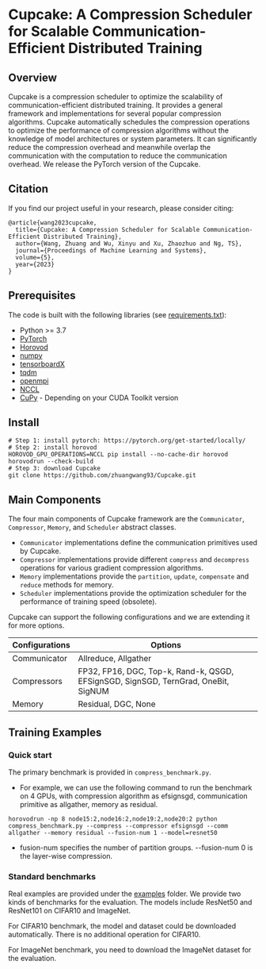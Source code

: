 # Cupcake: A Compression Scheduler for Scalable Communication-Efficient Distributed Training

## Overview

Cupcake is a compression scheduler to optimize the scalability of communication-efficient distributed training. It provides a general framework and implementations for several popular compression algorithms. Cupcake automatically schedules the compression operations to optimize the performance of compression algorithms without the knowledge of model architectures or system parameters. It can significantly reduce the compression overhead and meanwhile overlap the communication with the computation to reduce the communication overhead. We release the PyTorch version of the Cupcake.

## Citation

If you find our project useful in your research, please consider citing:

```
@article{wang2023cupcake,
  title={Cupcake: A Compression Scheduler for Scalable Communication-Efficient Distributed Training},
  author={Wang, Zhuang and Wu, Xinyu and Xu, Zhaozhuo and Ng, TS},
  journal={Proceedings of Machine Learning and Systems},
  volume={5},
  year={2023}
}
```


## Prerequisites

The code is built with the following libraries (see [requirements.txt](requirements.txt)):
- Python >= 3.7
- [PyTorch](https://github.com/pytorch/pytorch)
- [Horovod](https://github.com/horovod/horovod) 
- [numpy](https://github.com/numpy/numpy)
- [tensorboardX](https://github.com/lanpa/tensorboardX)
- [tqdm](https://github.com/tqdm/tqdm)
- [openmpi](https://www.open-mpi.org/software/ompi/)
- [NCCL](https://github.com/NVIDIA/nccl)
- [CuPy](https://docs.cupy.dev/en/stable/install.html) - Depending on your CUDA Toolkit version

## Install




```shell script
# Step 1: install pytorch: https://pytorch.org/get-started/locally/
# Step 2: install horovod
HOROVOD_GPU_OPERATIONS=NCCL pip install --no-cache-dir horovod
horovodrun --check-build
# Step 3: download Cupcake
git clone https://github.com/zhuangwang93/Cupcake.git
```


## Main Components
The four main components of Cupcake framework are the `Communicator`, `Compressor`, `Memory`, and `Scheduler` abstract classes.
- `Communicator` implementations define the communication primitives used by Cupcake.
- `Compressor` implementations provide different `compress` and `decompress` operations for various gradient compression algorithms.
- `Memory` implementations provide the `partition`, `update`, `compensate` and `reduce` methods for memory.
- `Scheduler` implementations provide the optimization scheduler for the performance of training speed (obsolete).

Cupcake can support the following configurations and we are extending it for more options.

| Configurations | Options                                                                            |
| -------------- | ---------------------------------------------------------------------------------- |
| Communicator   | Allreduce, Allgather                                                               |
| Compressors    | FP32, FP16, DGC, Top-k, Rand-k, QSGD, EFSignSGD, SignSGD, TernGrad, OneBit, SigNUM |
| Memory         | Residual, DGC, None                                                                |

## Training Examples

### Quick start

The primary benchmark is provided in `compress_benchmark.py`. 
- For example, we can use the following command to run the benchmark on 4 GPUs, with compression algorithm as efsignsgd, communication primitive as allgather, memory as residual.
 ```shell script
 horovodrun -np 8 node15:2,node16:2,node19:2,node20:2 python compress_benchmark.py --compress --compressor efsignsgd --comm allgather --memory residual --fusion-num 1 --model=resnet50
  ```
- fusion-num specifies the number of partition groups. --fusion-num 0 is the layer-wise compression.

### Standard benchmarks
Real examples are provided under the [examples](examples) folder. We provide two kinds of benchmarks for the evaluation. The models include ResNet50 and ResNet101 on CIFAR10 and ImageNet.

For CIFAR10 benchmark, the model and dataset could be downloaded automatically. There is no additional operation for CIFAR10.

For ImageNet benchmark, you need to download the ImageNet dataset for the evaluation.
